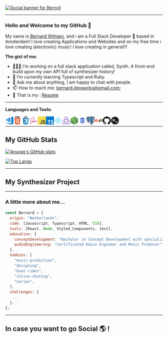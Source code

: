 [![Social banner for Bernrd](https://github.com/BernardDev/images/myGif.gif)](bernardwittgen.nl)

---

### Hello and Welcome to my GitHub 👋

My name is [Bernard Wittgen](bernardwittgen.nl), and i am a Full Stack Developer :dart: based in Amsterdam!
I love creating Applications and Websites and on my free time i love creating (electronic) music! I love creating in general!!!

**The gist of me:**

- 👨🏽‍💻 I’m  working on a full stack application called, Synth. A front-end build upon my own API full of synthesizer history!
- 🌱 I’m currently learning Typescript and Ruby.
- 💬 Ask me about anything, I am happy to chat with people.
- 📫 How to reach me: [bernard.devworks@gmail.com]();
- 📝 That is my : [Resume](resume)

---

**Languages and Tools:**


<img align="left" alt="Visual Studio Code" width="26px" src="https://raw.githubusercontent.com/github/explore/80688e429a7d4ef2fca1e82350fe8e3517d3494d/topics/visual-studio-code/visual-studio-code.png" />
<img align="left" alt="HTML5" width="26px" src="https://raw.githubusercontent.com/github/explore/80688e429a7d4ef2fca1e82350fe8e3517d3494d/topics/html/html.png" />
<img align="left" alt="CSS3" width="26px" src="https://raw.githubusercontent.com/github/explore/80688e429a7d4ef2fca1e82350fe8e3517d3494d/topics/css/css.png" />
<img align="left" alt="Sass" width="26px" src="https://raw.githubusercontent.com/github/explore/80688e429a7d4ef2fca1e82350fe8e3517d3494d/topics/sass/sass.png" />
<img align="left" alt="JavaScript" width="26px" src="https://raw.githubusercontent.com/github/explore/80688e429a7d4ef2fca1e82350fe8e3517d3494d/topics/javascript/javascript.png" />
<img align="left" alt="TypeScript" width="26px" src="https://raw.githubusercontent.com/github/explore/80688e429a7d4ef2fca1e82350fe8e3517d3494d/topics/typescript/typescript.png" />
<img align="left" alt="React" width="26px" src="https://raw.githubusercontent.com/github/explore/80688e429a7d4ef2fca1e82350fe8e3517d3494d/topics/react/react.png" />
<img align="left" alt="Redux" width="26px" src="https://raw.githubusercontent.com/github/explore/80688e429a7d4ef2fca1e82350fe8e3517d3494d/topics/redux/redux.png" />
<img align="left" alt="Node.js" width="26px" src="https://raw.githubusercontent.com/github/explore/80688e429a7d4ef2fca1e82350fe8e3517d3494d/topics/nodejs/nodejs.png" />
<img align="left" alt="SQL" width="26px" src="https://raw.githubusercontent.com/github/explore/80688e429a7d4ef2fca1e82350fe8e3517d3494d/topics/sql/sql.png" />
<img align="left" alt="MySQL" width="26px" src="https://raw.githubusercontent.com/github/explore/80688e429a7d4ef2fca1e82350fe8e3517d3494d/topics/postgresql/postgresql.png" />
<img align="left" alt="Git" width="26px" src="https://raw.githubusercontent.com/github/explore/80688e429a7d4ef2fca1e82350fe8e3517d3494d/topics/git/git.png" />
<img align="left" alt="GitHub" width="26px" src="https://raw.githubusercontent.com/github/explore/78df643247d429f6cc873026c0622819ad797942/topics/github/github.png" />
<img align="left" alt="Terminal" width="26px" src="https://raw.githubusercontent.com/github/explore/80688e429a7d4ef2fca1e82350fe8e3517d3494d/topics/terminal/terminal.png" />

<br />

---

## My GitHub Stats

[![Anurag's GitHub stats](https://github-readme-stats.vercel.app/api?username=BernardDev&hide=issues,stars)](https://github.com/anuraghazra/github-readme-stats)

[![Top Langs](https://github-readme-stats.vercel.app/api/top-langs/?username=anuraghazra&hide=GLSL)](https://github.com/anuraghazra/github-readme-stats)

---

## My Synthesizer Project


---

### A little more about me...

```javascript
const Bernard = {
  origin: "Netherlands",
  code: [Javascript, Typescript, HTML, CSS],
  tools: [React, Node, Styled_Components, Jest],
  education: {
    conceptDevelopment: "Bacholer in Concept Development with specialization Graphic / Interaction Design",
    audioEngineering: "Certificated Aduio Engineer and Music Producer",
  },
  hobbies: [
    "music-production",
    "designing",
    "boat-rides",
    "inline-skating",
    "series",
  ],
  challenges: {
   ...
  },
};
```

---

## In case you want to go Social 🌎 !

